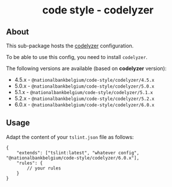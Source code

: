 <h1 align="center">
   code style - codelyzer
</h1>

## About

This sub-package hosts the [codelyzer](https://github.com/mgechev/codelyzer) configuration.

To be able to use this config, you need to install `codelyzer`.

The following versions are available (based on **codelyzer** version):

- 4.5.x - `@nationalbankbelgium/code-style/codelyzer/4.5.x`
- 5.0.x - `@nationalbankbelgium/code-style/codelyzer/5.0.x`
- 5.1.x - `@nationalbankbelgium/code-style/codelyzer/5.1.x`
- 5.2.x - `@nationalbankbelgium/code-style/codelyzer/5.2.x`
- 6.0.x - `@nationalbankbelgium/code-style/codelyzer/6.0.x`

## Usage

Adapt the content of your `tslint.json` file as follows:

```text
{
	"extends": ["tslint:latest", "whatever config", "@nationalbankbelgium/code-style/codelyzer/6.0.x"],
	"rules": {
		// your rules
	}
}
```
